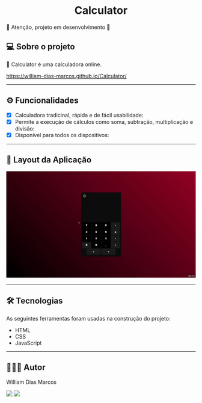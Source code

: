 <h1 align="center"> Calculator </h1>

🚧 Atenção, projeto em desenvolvimento 🚧 

## 💻 Sobre o projeto

🧮 Calculator é uma calculadora online.

https://william-dias-marcos.github.io/Calculator/

---

## ⚙️ Funcionalidades

- [x] Calculadora tradicinal, rápida e de fácil usabilidade:
- [x] Permite a execução de cálculos como soma, subtração, multiplicação e divisão:
- [x] Disponível para todos os dispositivos:

---

## 📱 Layout da Aplicação

<p text  align="center">
<img img width= "700" src= "https://github.com/William-Dias-Marcos/Calculator/blob/master/to_readme/gif.gif"> 
</p>


---

## 🛠 Tecnologias

As seguintes ferramentas foram usadas na construção do projeto:

- HTML
- CSS
- JavaScript

---

## 👨🏼‍💻 Autor

William Dias Marcos

 <a href = "mailto:william.diasmarcos@gmail.com"><img src="https://img.shields.io/badge/-Gmail-%23333?style=for-the-badge&logo=gmail&logoColor=white"        target="_blank"></a>
 <a href="https://www.linkedin.com/in/william-dias-marcos-25981a192" target="_blank"><img src="https://img.shields.io/badge/-LinkedIn-%230077B5?style=for-the-badge&logo=linkedin&logoColor=white" target="_blank"></a>
